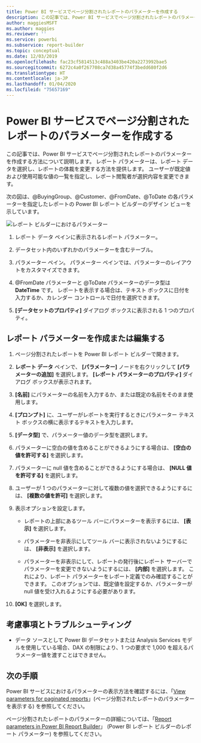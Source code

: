 ```yaml
---
title: Power BI サービスでページ分割されたレポートのパラメーターを作成する
description: この記事では、Power BI サービスでページ分割されたレポートのパラメーターを作成する方法について説明します。
author: maggiesMSFT
ms.author: maggies
ms.reviewer: ''
ms.service: powerbi
ms.subservice: report-builder
ms.topic: conceptual
ms.date: 12/03/2019
ms.openlocfilehash: fac23cf5814513c488a3403be420a2273992bae5
ms.sourcegitcommit: 6272c4a0f267708ca7d38a45774f3bedd680f2d6
ms.translationtype: HT
ms.contentlocale: ja-JP
ms.lasthandoff: 01/04/2020
ms.locfileid: "75657169"
---
```

# <a name="create-parameters-for-paginated-reports-in-the-power-bi-service"></a>Power BI サービスでページ分割されたレポートのパラメーターを作成する

この記事では、Power BI サービスでページ分割されたレポートのパラメーターを作成する方法について説明します。  レポート パラメーターは、レポート データを選択し、レポートの体裁を変更する方法を提供します。 ユーザーが既定値および使用可能な値の一覧を指定し、レポート閲覧者が選択内容を変更できます。  

次の図は、@BuyingGroup、@Customer、@FromDate、@ToDate の各パラメーターを指定したレポートの Power BI レポート ビルダーのデザイン ビューを示しています。 
  
![レポート ビルダーにおけるパラメーター](media/paginated-reports-parameters/power-bi-paginated-parameters-report-builder.png)
  
1.  レポート データ ペインに表示されるレポート パラメーター。  
  
2.  データセット内のいずれかのパラメーターを含むテーブル。  
  
3.  パラメーター ペイン。 パラメーター ペインでは、パラメーターのレイアウトをカスタマイズできます。 
  
4.  @FromDate パラメーターと @ToDate パラメーターのデータ型は **DateTime** です。 レポートを表示する場合は、テキスト ボックスに日付を入力するか、カレンダー コントロールで日付を選択できます。 

5.  **[データセットのプロパティ]** ダイアログ ボックスに表示される 1 つのプロパティ。  

  
## <a name="create-or-edit-a-report-parameter"></a>レポート パラメーターを作成または編集する  
  
1.  ページ分割されたレポートを Power BI レポート ビルダーで開きます。

1. **レポート データ** ペインで、 **[パラメーター]** ノードを右クリックして **[パラメーターの追加]** を選択します。 **[レポート パラメーターのプロパティ]** ダイアログ ボックスが表示されます。  
  
2.  **[名前]** にパラメーターの名前を入力するか、または既定の名前をそのまま使用します。  
  
3.  **[プロンプト]** に、ユーザーがレポートを実行するときにパラメーター テキスト ボックスの横に表示するテキストを入力します。  
  
4.  **[データ型]** で、パラメーター値のデータ型を選択します。  
  
5.  パラメーターに空白の値を含めることができるようにする場合は、 **[空白の値を許可する]** を選択します。  
  
6.  パラメーターに null 値を含めることができるようにする場合は、 **[NULL 値を許可する]** を選択します。  
  
7.  ユーザーが 1 つのパラメーターに対して複数の値を選択できるようにするには、 **[複数の値を許可]** を選択します。  
  
8.  表示オプションを設定します。  
  
    -   レポートの上部にあるツール バーにパラメーターを表示するには、 **[表示]** を選択します。  
  
    -   パラメーターを非表示にしてツール バーに表示されないようにするには、 **[非表示]** を選択します。  
  
    -   パラメーターを非表示にして、レポートの発行後にレポート サーバーでパラメーターを変更できないようにするには、 **[内部]** を選択します。 これにより、レポート パラメーターをレポート定義でのみ確認することができます。 このオプションでは、既定値を設定するか、パラメーターが null 値を受け入れるようにする必要があります。  
  
9. **[OK]** を選択します。 

## <a name="considerations-and-troubleshooting"></a>考慮事項とトラブルシューティング

- データ ソースとして Power BI データセットまたは Analysis Services モデルを使用している場合、DAX の制限により、1 つの要求で 1,000 を超えるパラメーター値を渡すことはできません。 

 
## <a name="next-steps"></a>次の手順

Power BI サービスにおけるパラメーターの表示方法を確認するには、「[View parameters for paginated reports](consumer/paginated-reports-view-parameters.md)」(ページ分割されたレポートのパラメーターを表示する) を参照してください。

ページ分割されたレポートのパラメーターの詳細については、「[Report parameters in Power BI Report Builder](report-builder-parameters.md)」 (Power BI レポート ビルダーのレポート パラメーター) を参照してください。
